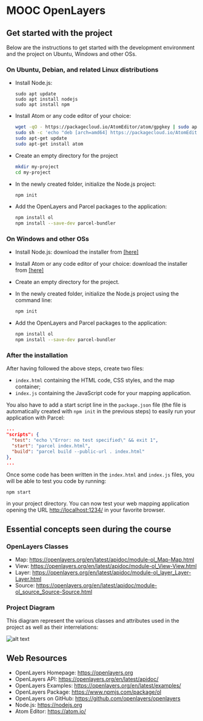 # MOOC OpenLayers

## Get started with the project

Below are the instructions to get started with the development environment and the project on Ubuntu, Windows and other OSs.

### On Ubuntu, Debian, and related Linux distributions

- Install Node.js:
   ```shell
   sudo apt update
   sudo apt install nodejs
   sudo apt install npm
   ```

- Install Atom or any code editor of your choice:
   ```bash
   wget -qO - https://packagecloud.io/AtomEditor/atom/gpgkey | sudo apt-key add -
   sudo sh -c 'echo "deb [arch=amd64] https://packagecloud.io/AtomEditor/atom/any/ any main" > /etc/apt/sources.list.d/atom.list'
   sudo apt-get update
   sudo apt-get install atom
   ```

- Create an empty directory for the project
   ```bash
   mkdir my-project
   cd my-project
   ```

- In the newly created folder, initialize the Node.js project:
   ```bash
   npm init
   ```

- Add the OpenLayers and Parcel packages to the application:
   ```bash
   npm install ol
   npm install --save-dev parcel-bundler
   ```

### On Windows and other OSs

- Install Node.js: download the installer from [[here]](https://nodejs.org/en/download/)

- Install Atom or any code editor of your choice: download the installer from [[here]](https://atom.io/)

- Create an empty directory for the project.

- In the newly created folder, initialize the Node.js project using the command line:
   ```bash
   npm init
   ```

- Add the OpenLayers and Parcel packages to the application:
   ```bash
   npm install ol
   npm install --save-dev parcel-bundler
   ```

### After the installation

After having followed the above steps, create two files:
- `index.html` containing the HTML code, CSS styles, and the map container;
- `index.js` containing the JavaScript code for your mapping application.

You also have to add a start script line in the `package.json` file (the file is automatically created with `npm init` in the previous steps) to easily run your application with Parcel:

```json
...
"scripts": {
  "test": "echo \"Error: no test specified\" && exit 1",
  "start": "parcel index.html",
  "build": "parcel build --public-url . index.html"
},
...
```

Once some code has been written in the `index.html` and `index.js` files, you will be able to test you code by running:

```bash
npm start
```

in your project directory. You can now test your web mapping application opening the URL [http://localhost:1234/](http://localhost:1234/) in your favorite browser.


## Essential concepts seen during the course

### OpenLayers Classes
* Map: https://openlayers.org/en/latest/apidoc/module-ol_Map-Map.html
* View: https://openlayers.org/en/latest/apidoc/module-ol_View-View.html
* Layer: https://openlayers.org/en/latest/apidoc/module-ol_layer_Layer-Layer.html
* Source: https://openlayers.org/en/latest/apidoc/module-ol_source_Source-Source.html

### Project Diagram

This diagram represent the various classes and attributes used in the project as well as their interrelations:

![alt text](https://github.com/faselm/mooc-openlayers-project/blob/main/diagrams/diagram-2.10.png "Diagram")

## Web Resources
* OpenLayers Homepage: https://openlayers.org
* OpenLayers API: https://openlayers.org/en/latest/apidoc/
* OpenLayers Examples: https://openlayers.org/en/latest/examples/
* OpenLayers Package: https://www.npmjs.com/package/ol
* OpenLayers on GitHub: https://github.com/openlayers/openlayers
* Node.js: https://nodejs.org
* Atom Editor: https://atom.io/
